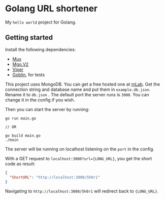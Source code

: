 # Golang URL shortener
My `hello world` project for Golang.

## Getting started
Install the following dependencies:
* [Mux](https://github.com/gorilla/mux)
* [Mgo.V2](https://godoc.org/gopkg.in/mgo.v2)
* [Viper](https://github.com/spf13/viper)
* [Goblin](https://github.com/franela/goblin), for tests

This project uses MongoDB. You can get a free hosted one at [mLab](https://mlab.com/). Get the connection string and database name and put them in `example.db.json`. Rename it to `db.json`
. The default port the server runs is `3000`. You can change it in the config if you wish.

Then you can start the server by running:
```
go run main.go
 
// OR
 
go build main.go
./main
```
The server will be running on localhost listening on the `port` in the config.

With a GET request to `localhost:3000?url={LONG_URL}`, you get the short code as result: 
```json
{
  "ShortURL": "http://localhost:3000/5h0r1"
}
```
Navigating to `http://localhost:3000/5h0r1` will redirect back to `{LONG_URL}`.
